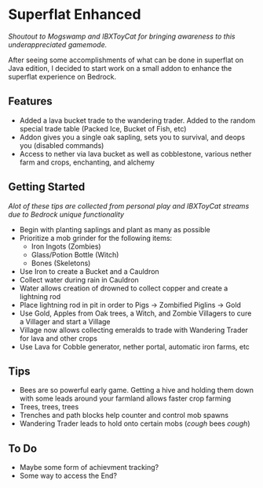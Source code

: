 # Superflat Enhanced
*Shoutout to Mogswamp and IBXToyCat for bringing awareness to this underappreciated gamemode.*  
  
After seeing some accomplishments of what can be done in superflat on Java edition, I decided to start work on a small addon to enhance the superflat experience on Bedrock.

## Features
- Added a lava bucket trade to the wandering trader. Added to the random special trade table (Packed Ice, Bucket of Fish, etc)
- Addon gives you a single oak sapling, sets you to survival, and deops you (disabled commands)
- Access to nether via lava bucket as well as cobblestone, various nether farm and crops, enchanting, and alchemy

## Getting Started
*Alot of these tips are collected from personal play and IBXToyCat streams due to Bedrock unique functionality*
- Begin with planting saplings and plant as many as possible
- Prioritize a mob grinder for the following items:
  - Iron Ingots (Zombies)
  - Glass/Potion Bottle (Witch)
  - Bones (Skeletons)
- Use Iron to create a Bucket and a Cauldron
- Collect water during rain in Cauldron
- Water allows creation of drowned to collect copper and create a lightning rod
- Place lightning rod in pit in order to Pigs -> Zombified Piglins -> Gold
- Use Gold, Apples from Oak trees, a Witch, and Zombie Villagers to cure a Villager and start a Village
- Village now allows collecting emeralds to trade with Wandering Trader for lava and other crops
- Use Lava for Cobble generator, nether portal, automatic iron farms, etc

## Tips
- Bees are so powerful early game. Getting a hive and holding them down with some leads around your farmland allows faster crop farming
- Trees, trees, trees
- Trenches and path blocks help counter and control mob spawns
- Wandering Trader leads to hold onto certain mobs (*cough* bees *cough*)

## To Do
- Maybe some form of achievment tracking?
- Some way to access the End?

